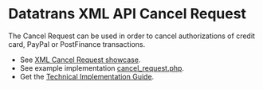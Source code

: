 Datatrans XML API Cancel Request
================================

The Cancel Request can be used in order to cancel authorizations
of credit card, PayPal or PostFinance transactions. 

- See [XML Cancel Request showcase](https://www.datatrans.ch/showcase/settlement/xml-cancel-request).
- See example implementation [cancel_request.php](../../examples/cancel_request.php).
- Get the [Technical Implementation Guide](https://www.datatrans.ch/showcase/documentations/technical-documentation).

